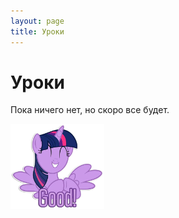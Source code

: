 ```yaml
---
layout: page
title: Уроки
---
```


<h1>Уроки</h1>

Пока ничего нет, но скоро все будет.

<img src="/assets/img/ponies/twillight_good.webp" style="width: 150px" />
